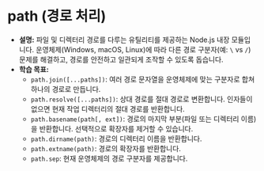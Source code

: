 # path (경로 처리)

-   **설명:** 파일 및 디렉터리 경로를 다루는 유틸리티를 제공하는 Node.js 내장 모듈입니다. 운영체제(Windows, macOS, Linux)에 따라 다른 경로 구분자(예: `\` vs `/`) 문제를 해결하고, 경로를 안전하고 일관되게 조작할 수 있도록 돕습니다.
-   **학습 목표:**
    -   `path.join([...paths])`: 여러 경로 문자열을 운영체제에 맞는 구분자로 합쳐 하나의 경로로 만듭니다.
    -   `path.resolve([...paths])`: 상대 경로를 절대 경로로 변환합니다. 인자들이 없으면 현재 작업 디렉터리의 절대 경로를 반환합니다.
    -   `path.basename(path[, ext])`: 경로의 마지막 부분(파일 또는 디렉터리 이름)을 반환합니다. 선택적으로 확장자를 제거할 수 있습니다.
    -   `path.dirname(path)`: 경로의 디렉터리 이름을 반환합니다.
    -   `path.extname(path)`: 경로의 확장자를 반환합니다.
    -   `path.sep`: 현재 운영체제의 경로 구분자를 제공합니다.